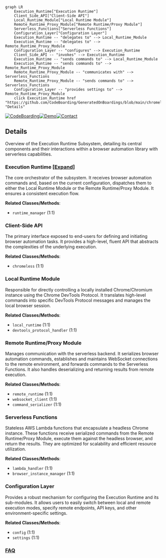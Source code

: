 ```mermaid
graph LR
    Execution_Runtime["Execution Runtime"]
    Client_Side_API["Client-Side API"]
    Local_Runtime_Module["Local Runtime Module"]
    Remote_Runtime_Proxy_Module["Remote Runtime/Proxy Module"]
    Serverless_Functions["Serverless Functions"]
    Configuration_Layer["Configuration Layer"]
    Execution_Runtime -- "delegates to" --> Local_Runtime_Module
    Execution_Runtime -- "delegates to" --> Remote_Runtime_Proxy_Module
    Configuration_Layer -- "configures" --> Execution_Runtime
    Client_Side_API -- "invokes" --> Execution_Runtime
    Execution_Runtime -- "sends commands to" --> Local_Runtime_Module
    Execution_Runtime -- "sends commands to" --> Remote_Runtime_Proxy_Module
    Remote_Runtime_Proxy_Module -- "communicates with" --> Serverless_Functions
    Remote_Runtime_Proxy_Module -- "sends commands to" --> Serverless_Functions
    Configuration_Layer -- "provides settings to" --> Remote_Runtime_Proxy_Module
    click Execution_Runtime href "https://github.com/CodeBoarding/GeneratedOnBoardings/blob/main/chromeless/Execution_Runtime.md" "Details"
```

[![CodeBoarding](https://img.shields.io/badge/Generated%20by-CodeBoarding-9cf?style=flat-square)](https://github.com/CodeBoarding/CodeBoarding)[![Demo](https://img.shields.io/badge/Try%20our-Demo-blue?style=flat-square)](https://www.codeboarding.org/demo)[![Contact](https://img.shields.io/badge/Contact%20us%20-%20contact@codeboarding.org-lightgrey?style=flat-square)](mailto:contact@codeboarding.org)

## Details

Overview of the Execution Runtime Subsystem, detailing its central components and their interactions within a browser automation library with serverless capabilities.

### Execution Runtime [[Expand]](./Execution_Runtime.md)
The core orchestrator of the subsystem. It receives browser automation commands and, based on the current configuration, dispatches them to either the Local Runtime Module or the Remote Runtime/Proxy Module. It ensures a consistent execution flow.


**Related Classes/Methods**:

- `runtime_manager` (1:1)


### Client-Side API
The primary interface exposed to end-users for defining and initiating browser automation tasks. It provides a high-level, fluent API that abstracts the complexities of the underlying execution.


**Related Classes/Methods**:

- `chromeless` (1:1)


### Local Runtime Module
Responsible for directly controlling a locally installed Chrome/Chromium instance using the Chrome DevTools Protocol. It translates high-level commands into specific DevTools Protocol messages and manages the local browser session.


**Related Classes/Methods**:

- `local_runtime` (1:1)
- `devtools_protocol_handler` (1:1)


### Remote Runtime/Proxy Module
Manages communication with the serverless backend. It serializes browser automation commands, establishes and maintains WebSocket connections to the remote environment, and forwards commands to the Serverless Functions. It also handles deserializing and returning results from remote execution.


**Related Classes/Methods**:

- `remote_runtime` (1:1)
- `websocket_client` (1:1)
- `command_serializer` (1:1)


### Serverless Functions
Stateless AWS Lambda functions that encapsulate a headless Chrome instance. These functions receive serialized commands from the Remote Runtime/Proxy Module, execute them against the headless browser, and return the results. They are optimized for scalability and efficient resource utilization.


**Related Classes/Methods**:

- `lambda_handler` (1:1)
- `browser_instance_manager` (1:1)


### Configuration Layer
Provides a robust mechanism for configuring the Execution Runtime and its sub-modules. It allows users to easily switch between local and remote execution modes, specify remote endpoints, API keys, and other environment-specific settings.


**Related Classes/Methods**:

- `config` (1:1)
- `settings` (1:1)




### [FAQ](https://github.com/CodeBoarding/GeneratedOnBoardings/tree/main?tab=readme-ov-file#faq)